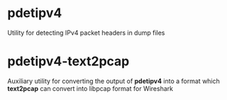 # pdetipv4
Utility for detecting IPv4 packet headers in dump files
# pdetipv4-text2pcap
Auxiliary utility for converting the output of <b>pdetipv4</b> into a format which <b>text2pcap</b> can convert into libpcap format for Wireshark
